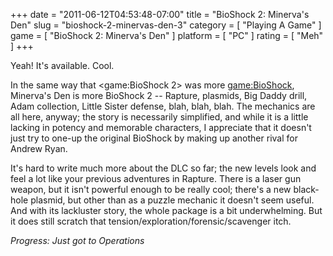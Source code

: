 +++
date = "2011-06-12T04:53:48-07:00"
title = "BioShock 2: Minerva's Den"
slug = "bioshock-2-minervas-den-3"
category = [ "Playing A Game" ]
game = [ "BioShock 2: Minerva's Den" ]
platform = [ "PC" ]
rating = [ "Meh" ]
+++

Yeah!  It's available.  Cool.

In the same way that <game:BioShock 2> was more <game:BioShock>, Minerva's Den is more BioShock 2 -- Rapture, plasmids, Big Daddy drill, Adam collection, Little Sister defense, blah, blah, blah.  The mechanics are all here, anyway; the story is necessarily simplified, and while it is a little lacking in potency and memorable characters, I appreciate that it doesn't just try to one-up the original BioShock by making up another rival for Andrew Ryan.

It's hard to write much more about the DLC so far; the new levels look and feel a lot like your previous adventures in Rapture.  There is a laser gun weapon, but it isn't powerful enough to be really cool; there's a new black-hole plasmid, but other than as a puzzle mechanic it doesn't seem useful.  And with its lackluster story, the whole package is a bit underwhelming.  But it does still scratch that tension/exploration/forensic/scavenger itch.

<i>Progress: Just got to Operations</i>